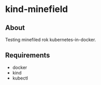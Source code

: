 # kind-minefield

## About

Testing minefiled rok kubernetes-in-docker.

## Requirements

- docker
- kind
- kubectl
